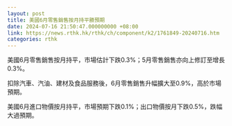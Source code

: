 ```yaml
---
layout: post
title: 美國6月零售銷售按月持平勝預期
date: 2024-07-16 21:50:47.000000000 +08:00
link: https://news.rthk.hk/rthk/ch/component/k2/1761849-20240716.htm
categories: rthk
---
```


美國6月零售銷售按月持平，市場估計下跌0.3%；5月零售銷售亦向上修訂至增長0.3%。

扣除汽車、汽油、建材及食品服務後，6月零售銷售升幅擴大至0.9%，高於市場預期。

美國6月進口物價按月持平，市場預期下跌0.1%；出口物價按月下跌0.5%，跌幅大過預期。
